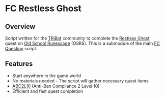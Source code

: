 # FC Restless Ghost

## Overview
Script written for the [TRiBot](https://tribot.org/forums/) community to complete the [Restless Ghost](http://oldschoolrunescape.wikia.com/wiki/The_Restless_Ghost) quest on
[Old School Runescape](https://oldschool.runescape.com/) (OSRS). This is a submodule of the main [FC Questing](https://github.com/fmorris2/fc-questing) script.

## Features
- Start anywhere in the game world
- No materials needed - The script will gather necessary quest items
- [ABC2L10](https://tribot.org/forums/topic/60719-tribot-release-9300_0-abc2/) (Anti-Ban Compliance 2 Level 10)
- Efficient and fast quest completion
